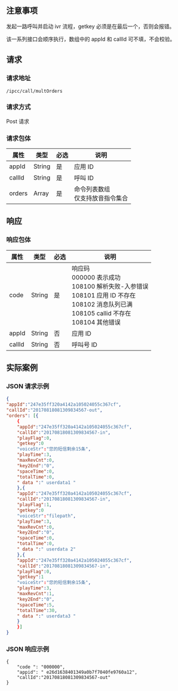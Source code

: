 ## 注意事项
发起一路呼叫并启动 ivr 流程，getkey 必须是在最后一个，否则会报错。

该一系列接口会顺序执行，数组中的 appId 和 callId 可不填，不会校验。

## 请求
### 请求地址
```
/ipcc/call/multOrders
```

### 请求方式
Post 请求

### 请求包体
| 属性     | 类型     | 必选   | 说明                  |
| ------ | ------ | ---- | ------------------- |
| appId  | String | 是   | 应用 ID               |
| callId | String | 是   | 呼叫 ID               |
| orders | Array  | 是   | 命令列表数组<br>仅支持放音指令集合 |

## 响应
### 响应包体
| 属性     | 类型     | 必选   | 说明                                       |
| ------ | ------ | ---- | ---------------------------------------- |
| code   | String | 是   | 响应码<br>000000 表示成功<br>108100 解析失败-入参错误<br>108101 应用 ID 不存在<br>108102 消息队列已满<br>108105 callid 不存在<br>108104 其他错误 |
| appId  | String | 否   | 应用 ID                                    |
| callId | String | 否   | 呼叫号 ID                                   |

## 实际案例
### JSON 请求示例

```json
{
"appId":"247e35ff320a4142a105024055c367cf",
"callId":"20170818081309834567-out",
"orders": [{
	{
	"appId":"247e35ff320a4142a105024055c367cf",
	"callId":"20170818081309834567-in",
	"playFlag":0,
	"getkey":0
	"voiceStr":"您的短信剩余15条",
	"playTime":3,
	"maxRevCnt":0,
	"key2End":"0",
	"spaceTime":0,
	"totalTime":0,
	" data ":" userdata1 "
	},{
	"appId":"247e35ff320a4142a105024055c367cf",
	"callId":"20170818081309834567-in",
	"playFlag":1,
	"getkey":0
	"voiceStr":"filepath",
	"playTime":3,
	"maxRevCnt":0,
	"key2End":"0",
	"spaceTime":0,
	"totalTime":0,
	" data ":" userdata 2"
	},{
	"appId":"247e35ff320a4142a105024055c367cf",
	"callId":"20170818081309834567-in",
	"playFlag":0,
	"getkey":1
	"voiceStr":"您的短信剩余15条",
	"playTime":3,
	"maxRevCnt":1,
	"key2End":"0",
	"spaceTime":5,
	"totalTime":30,
	" data ":" userdata3 "
	}
	}]
}
```

### JSON 响应示例
```
{
    "code ": "000000",
    "appid": " e26d1638401349a0b7f7040fe9760a12",
    "callId":"20170818081309834567-out"
}
```
